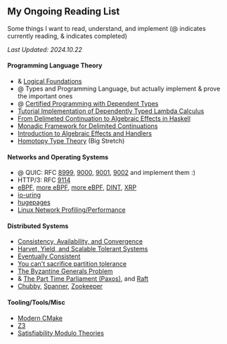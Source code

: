## My Ongoing Reading List

Some things I want to read, understand, and implement (@ indicates currently reading, & indicates completed)

*Last Updated: 2024.10.22*

#### Programming Language Theory
- & [Logical Foundations](https://softwarefoundations.cis.upenn.edu/lf-current/index.html)
- @ Types and Programming Language, but actually implement & prove the important ones
- @ [Certified Programming with Dependent Types](http://adam.chlipala.net/cpdt/)
- [Tutorial Implementation of Dependently Typed Lambda Calculus](https://www.andres-loeh.de/LambdaPi/)
- [From Delimeted Continuation to Algebraic Effects in Haskell](https://blog.poisson.chat/posts/2023-01-02-del-cont-examples.html)
- [Monadic Framework for Delimited Continuations](https://legacy.cs.indiana.edu/~dyb/pubs/monadicDC.pdf)
- [Introduction to Algebraic Effects and Handlers](https://www.eff-lang.org/handlers-tutorial.pdf)
- [Homotopy Type Theory](https://homotopytypetheory.org/book/) (Big Stretch)


#### Networks and Operating Systems
- @ QUIC: RFC [8999](https://www.rfc-editor.org/rfc/rfc8999.html), [9000](https://www.rfc-editor.org/rfc/rfc9000.html), [9001](https://www.rfc-editor.org/rfc/rfc9001.html), [9002](https://www.rfc-editor.org/rfc/rfc9002.html) and implement them :)
- HTTP/3: RFC [9114](https://www.rfc-editor.org/rfc/rfc9114.html)
- [eBPF](https://lwn.net/Articles/740157/), [more eBPF](https://eunomia.dev/tutorials/), [more eBPF](https://github.com/mikeroyal/eBPF-Guide), [DINT](https://www.usenix.org/conference/nsdi24/presentation/zhou-yang), [XRP](https://www.usenix.org/conference/osdi22/presentation/zhong)
- [io-uring](https://unixism.net/loti/index.html)
- [hugepages](https://lwn.net/Articles/374424/)
- [Linux Network Profiling/Performance](https://ntk148v.github.io/posts/linux-network-performance-ultimate-guide/)


#### Distributed Systems
- [Consistency, Availability, and Convergence](https://www.cs.utexas.edu/~dahlin/papers/cac-tr.pdf)
- [Harvet, Yield, and Scalable Tolerant Systems](https://s3.amazonaws.com/systemsandpapers/papers/FOX_Brewer_99-Harvest_Yield_and_Scalable_Tolerant_Systems.pdf)
- [Eventually Consistent](https://www.allthingsdistributed.com/2008/12/eventually_consistent.html)
- [You can't sacrifice partition tolerance](https://codahale.com/you-cant-sacrifice-partition-tolerance/)
- [The Byzantine Generals Problem](https://lamport.azurewebsites.net/pubs/byz.pdf)
- & [The Part Time Parliament (Paxos)](https://lamport.azurewebsites.net/pubs/lamport-paxos.pdf), and [Raft](https://raft.github.io/raft.pdf)
- [Chubby](https://static.googleusercontent.com/media/research.google.com/en//archive/chubby-osdi06.pdf), [Spanner](https://static.googleusercontent.com/media/research.google.com/en//archive/spanner-osdi2012.pdf), [Zookeeper](https://www.usenix.org/legacy/event/atc10/tech/full_papers/Hunt.pdf)


#### Tooling/Tools/Misc
- [Modern CMake](https://cliutils.gitlab.io/modern-cmake/README.html)
- [Z3](https://theory.stanford.edu/~nikolaj/programmingz3.html)
- [Satisfiability Modulo Theories](https://people.eecs.berkeley.edu/~sseshia/pubdir/SMT-BookChapter.pdf) 
